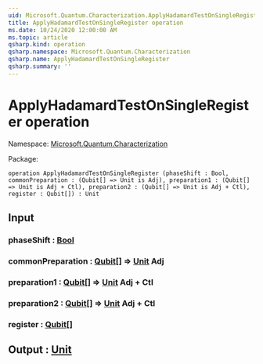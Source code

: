 ```yaml
---
uid: Microsoft.Quantum.Characterization.ApplyHadamardTestOnSingleRegister
title: ApplyHadamardTestOnSingleRegister operation
ms.date: 10/24/2020 12:00:00 AM
ms.topic: article
qsharp.kind: operation
qsharp.namespace: Microsoft.Quantum.Characterization
qsharp.name: ApplyHadamardTestOnSingleRegister
qsharp.summary: ''
---
```


# ApplyHadamardTestOnSingleRegister operation

Namespace: [Microsoft.Quantum.Characterization](xref:Microsoft.Quantum.Characterization)

Package: [](https://nuget.org/packages/)




```qsharp
operation ApplyHadamardTestOnSingleRegister (phaseShift : Bool, commonPreparation : (Qubit[] => Unit is Adj), preparation1 : (Qubit[] => Unit is Adj + Ctl), preparation2 : (Qubit[] => Unit is Adj + Ctl), register : Qubit[]) : Unit
```


## Input

### phaseShift : [Bool](xref:microsoft.quantum.lang-ref.bool)




### commonPreparation : [Qubit](xref:microsoft.quantum.lang-ref.qubit)[] => [Unit](xref:microsoft.quantum.lang-ref.unit) Adj




### preparation1 : [Qubit](xref:microsoft.quantum.lang-ref.qubit)[] => [Unit](xref:microsoft.quantum.lang-ref.unit) Adj + Ctl




### preparation2 : [Qubit](xref:microsoft.quantum.lang-ref.qubit)[] => [Unit](xref:microsoft.quantum.lang-ref.unit) Adj + Ctl




### register : [Qubit](xref:microsoft.quantum.lang-ref.qubit)[]





## Output : [Unit](xref:microsoft.quantum.lang-ref.unit)


